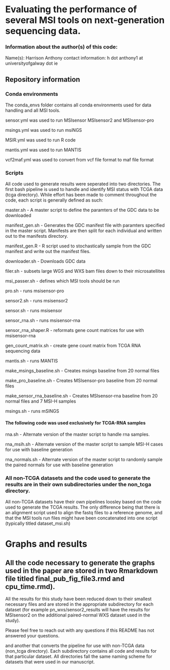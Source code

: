 # Evaluating the performance of several MSI tools on next-generation sequencing data. 
### Information about the author(s) of this code:
Name(s): Harrison Anthony 
contact information: h dot anthony1 at universityofgalway dot ie

## Repository information

### Conda environments
The conda_envs folder contains all conda environments used for data handling and all MSI tools.

sensor.yml was used to run MSIsensor MSIsensor2 and MSIsensor-pro

msings.yml was used to run msiNGS

MSIR.yml was used to run R code

mantis.yml was used to run MANTIS

vcf2maf.yml was used to convert from vcf file format to maf file format

### Scripts
All code used to generate results were seperated into two directories.
The first bash pipeline is used to handle and identify MSI status with TCGA data (tcga directory). While effort has been made to comment throughout the code,
each script is generally defined as such:

master.sh - A master script to define the paramters of the GDC data to be downloaded

manifest_gen.sh - Generates the GDC manifest file with paramters specified in the master script. Manifests are then split for each individual and written out to the manifests directory.

manifest_gen.R - R script used to stochastically sample from the GDC manifest and write out the manifest files.

downloader.sh - Downloads GDC data 

filer.sh - subsets large WGS and WXS bam files down to their microsatellites

msi_passer.sh - defines which MSI tools should be run

pro.sh - runs msisensor-pro

sensor2.sh - runs msisensor2

sensor.sh - runs msisensor

sensor_rna.sh - runs msisensor-rna

sensor_rna_shaper.R - reformats gene count matrices for use with msisensor-rna

gen_count_matrix.sh - create gene count matrix from TCGA RNA sequencing data

mantis.sh - runs MANTIS

make_msings_baseline.sh - Creates msings baseline from 20 normal files

make_pro_baseline.sh - Creates MSIsensor-pro baseline from 20 normal files

make_sensor_rna_baseline.sh - Creates MSIsensor-rna baseline from 20 normal files and 7 MSI-H samples

msings.sh - runs mSINGS

#### The following code was used exclusively for TCGA-RNA samples

rna.sh - Alternate version of the master script to handle rna samples. 

rna_msih.sh - Alternate version of the master script to sample MSI-H cases for use with baseline generation

rna_normals.sh - Alternate version of the master script to randomly sample the paired normals for use with baseline generation


### All non-TCGA datasets and the code used to generate the results are in their own subdirectories under the non_tcga directory.

All non-TCGA datasets have their own pipelines loosley based on the code used to generate the TCGA results. The only difference being that there is
an alignment script used to align the fastq files to a reference genome, and that the MSI tools run files might have been concatenated into one script
(typically titled dataset_msi.sh)

# Graphs and results

## All the code necessary to generate the graphs used in the paper are stored in two Rmarkdown file titled final_pub_fig_file3.rmd and cpu_time.rmd).

All the results for this study have been reduced down to their smallest necessary files and are stored in the appropriate subdirectory for each dataset
(for example pn_wxs/sensor2_results will have the results for MSIsensor2 on the additional paired-normal WXS dataset used in the study). 

Please feel free to reach out with any questions if this README has not answered your questions. 


and another that converts the pipeline for use with non-TCGA data (non_tcga directory).
Each subdirectory contains all code and results for that particular dataset.
All directories fall the same naming scheme for datasets that were used in our manuscript.

